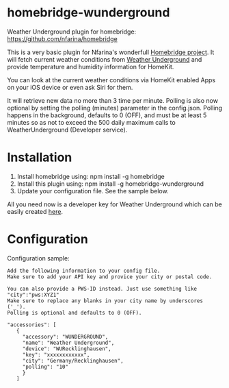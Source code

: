 # homebridge-wunderground
Weather Underground plugin for homebridge: https://github.com/nfarina/homebridge

This is a very basic plugin for Nfarina's wonderfull [Homebridge project](https://github.com/nfarina/homebridge). It will fetch current weather conditions from [Weather Underground](http://wunderground.com) and provide temperature and humidity information for HomeKit.

You can look at the current weather conditions via HomeKit enabled Apps on your iOS device or even ask Siri for them.

It will retrieve new data no more than 3 time per minute. Polling is also now optional by setting the polling (minutes) parameter in the config.json. Polling happens in the background, defaults to 0 (OFF), and must be at least 5 minutes so as not to exceed the 500 daily maximum calls to WeatherUnderground (Developer service).

# Installation

1. Install homebridge using: npm install -g homebridge
2. Install this plugin using: npm install -g homebridge-wunderground
3. Update your configuration file. See the sample below.

All you need now is a developer key for Weather Underground which can be easily created [here](http://www.wunderground.com/weather/api/).

# Configuration

Configuration sample:

 ```
Add the following information to your config file.
Make sure to add your API key and provice your city or postal code.

You can also provide a PWS-ID instead. Just use something like "city":"pws:XYZ1"
Make sure to replace any blanks in your city name by underscores ('_').
Polling is optional and defaults to 0 (OFF).

"accessories": [
    {
      "accessory": "WUNDERGROUND",
      "name": "Weather Underground",
      "device": "WURecklinghausen",
      "key": "xxxxxxxxxxxx",
      "city": "Germany/Recklinghausen",
	  "polling": "10"
      }
    ]
```
